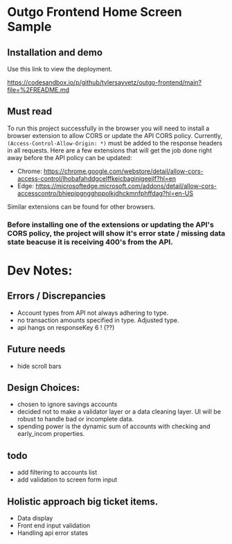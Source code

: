 # Outgo Frontend Home Screen Sample
## Installation and demo
Use this link to view the deployment.

https://codesandbox.io/p/github/tylersayvetz/outgo-frontend/main?file=%2FREADME.md

## Must read

To run this project successfully in the browser you will need to install a browser extension to allow CORS or update the API CORS policy. Currently, `(Access-Control-Allow-Origin: *)` must be added to the response headers in all requests. Here are a few extensions that will get the job done right away before the API policy can be updated:

* Chrome: https://chrome.google.com/webstore/detail/allow-cors-access-control/lhobafahddgcelffkeicbaginigeejlf?hl=en
* Edge: https://microsoftedge.microsoft.com/addons/detail/allow-cors-accesscontro/bhjepjpgngghppolkjdhckmnfphffdag?hl=en-US

Similar extensions can be found for other browsers.

### Before installing one of the extensions or updating the API's CORS policy, the project will show it's error state / missing data state beacuse it is receiving 400's from the API.
# Dev Notes:

## Errors / Discrepancies
* Account types from API not always adhering to type.
* no transaction amounts specified in type. Adjusted type.
* api hangs on responseKey 6 ! (??)


## Future needs
* hide scroll bars


## Design Choices:
* chosen to ignore savings accounts
* decided not to make a validator layer or a data cleaning layer. UI will be robust to handle bad or incomplete data.
* spending power is the dynamic sum of accounts with checking and early_incom properties.

## todo
* add filtering to accounts list
* add validation to screen form input


## Holistic approach big ticket items.
* Data display
* Front end input validation
* Handling api error states
